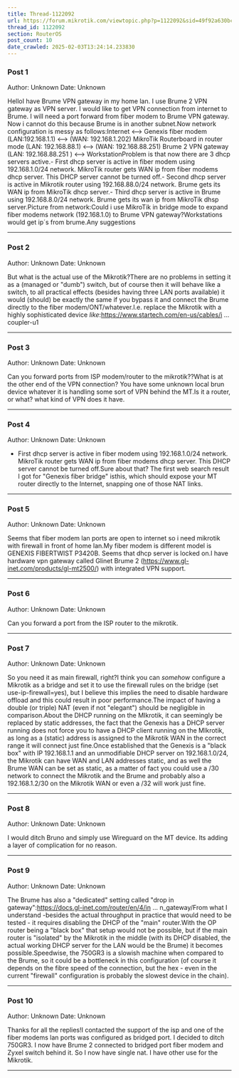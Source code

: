```yaml
---
title: Thread-1122092
url: https://forum.mikrotik.com/viewtopic.php?p=1122092&sid=49f92a630bc7970d8ca50523be880e8f#p1122092
thread_id: 1122092
section: RouterOS
post_count: 10
date_crawled: 2025-02-03T13:24:14.233830
---
```


### Post 1
Author: Unknown
Date: Unknown

HelloI have Brume VPN gateway in my home lan. I use Brume 2 VPN gateway as VPN server. I would like to get VPN connection from internet to Brume. I will need a port forward from fiber modem to Brume VPN gateway. Now i cannot do this because Brume is in another subnet.Now network configuration is messy as follows:Internet <--> Genexis fiber modem (LAN:192.168.1.1) <--> (WAN: 192.168.1.202) MikroTik Routerboard in router mode (LAN: 192.168.88.1) <--> (WAN: 192.168.88.251) Brume 2 VPN gateway (LAN: 192.168.88.251 ) <--> WorkstationProblem is that now there are 3 dhcp servers active.- First dhcp server is active in fiber modem using 192.168.1.0/24 network. MikroTik router gets WAN ip from fiber modems dhcp server. This DHCP server cannot be turned off.- Second dhcp server is active in Mikrotik router using 192.168.88.0/24 network. Brume gets its WAN ip from MikroTik dhcp server.- Third dhcp server is active in Brume using 192.168.8.0/24 network. Brume gets its wan ip from MikroTik dhsp server.Picture from network:Could i use MikroTik in bridge mode to expand fiber modems network (192.168.1.0) to Brume VPN gateway?Workstations would get ip´s from brume.Any suggestions

---
### Post 2
Author: Unknown
Date: Unknown

But what is the actual use of the Mikrotik?There are no problems in setting it as a (managed or "dumb") switch, but of course then it will behave like a switch, to all practical effects (besides having three LAN ports available) it would (should) be exactly the same if you bypass it and connect the Brume directly to the fiber modem/ONT/whatever.I.e. replace the Mikrotik with a highly sophisticated device *like*:https://www.startech.com/en-us/cables/i ... coupler-u1

---
### Post 3
Author: Unknown
Date: Unknown

Can you forward ports from ISP modem/router  to the mikrotik??What is at the other end of the VPN connection?   You have some unknown local brun device whatever it is handling some sort of VPN behind the MT.Is it a router, or what?   what kind of VPN does it have.

---
### Post 4
Author: Unknown
Date: Unknown

- First dhcp server is active in fiber modem using 192.168.1.0/24 network. MikroTik router gets WAN ip from fiber modems dhcp server. This DHCP server cannot be turned off.Sure about that? The first web search result I got for "Genexis fiber bridge" isthis, which should expose your MT router directly to the Internet, snapping one of those NAT links.

---
### Post 5
Author: Unknown
Date: Unknown

Seems that fiber modem lan ports are open to internet so i need mikrotik with firewall in front of home lan.My fiber modem is different model is GENEXIS FIBERTWIST P3420B. Seems that dhcp server is locked on.I have hardware vpn gateway called Glinet Brume 2 (https://www.gl-inet.com/products/gl-mt2500/) with integrated VPN support.

---
### Post 6
Author: Unknown
Date: Unknown

Can you forward a port from the ISP router to the mikrotik.

---
### Post 7
Author: Unknown
Date: Unknown

So you need it as main firewall, right?I think you can *somehow* configure a Mikrotik as a bridge and set it to use the firewall rules on the bridge (set use-ip-firewall=yes), but I believe this implies the need to disable hardware offload and this could result in poor performance.The impact of having a double (or triple) NAT (even if not "elegant") should be negligible in comparison.About the DHCP running on the MIkrotik, it can seemingly be replaced by static addresses, the fact that the Genexis has a DHCP server running does not force you to have a DHCP client running on the MIkrotik, as long as a (static) address is assigned to the Mikrotik WAN in the correct range it will connect just fine.Once established that the Genexis is a "black box" with IP 192.168.1.1 and an unmodifiable DHCP server on 192.168.1.0/24, the Mikrotik can have WAN and LAN addresses static, and as well the Brume WAN can be set as static, as a matter of fact you could use a /30 network to connect the Mikrotik and the Brume and probably also a 192.168.1.2/30 on the Mikrotik WAN or even a /32 will work just fine.

---
### Post 8
Author: Unknown
Date: Unknown

I would ditch Bruno and simply use Wireguard on the MT device.  Its adding a layer of complication for no reason.

---
### Post 9
Author: Unknown
Date: Unknown

The Brume has also a "dedicated" setting called "drop in gateway":https://docs.gl-inet.com/router/en/4/in ... n_gateway/From what I understand -besides the actual throughput in practice that would need to be tested - it requires disabling the DHCP of the "main" router.With  the OP router being a "black box" that setup would not be possible, but if the main router is "isolated" by the Mikrotik in the middle (with its DHCP disabled, the actual working DHCP server for the LAN would be the Brume) it becomes possible.Speedwise, the 750GR3 is a slowish machine when compared to the Brume, so it could be a bottleneck in this configuration (of course it depends on the fibre speed of the connection, but the hex - even in the current "firewall" configuration is probably the slowest device in the chain).

---
### Post 10
Author: Unknown
Date: Unknown

Thanks for all the replies!I contacted the support of the isp and one of the fiber modems lan ports was configured as bridged port. I decided to ditch 750GR3. I now have Brume 2 connected to bridged port fiber modem and Zyxel switch behind it. So I now have single nat. I have other use for the Mikrotik.

---
